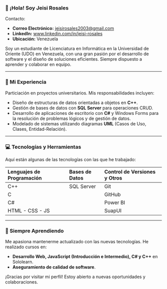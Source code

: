 ### 👋 ¡Hola\! Soy Jeisi Rosales

Contacto:
    <ul>
        <li><strong>Correo Electrónico:</strong> jeisirosales2003@gmail.com </li>
        <li><strong>LinkedIn:</strong> <a href="https://www.linkedin.com/in/jeisi-rosales">www.linkedin.com/in/jeisi-rosales</a> </li>
        <li><strong>Ubicación:</strong> Venezuela </li>
    </ul>

Soy un estudiante de Licenciatura en Informática en la Universidad de Oriente (UDO) en Venezuela, con una gran pasión por el desarrollo de software y el diseño de soluciones eficientes. Siempre dispuesto a aprender y colaborar en equipo.

-----

### 🚀 Mi Experiencia

Particiación en proyectos universitarios. Mis responsabilidades incluyen:

  - Diseño de estructuras de datos orientadas a objetos en **C++**.
  - Gestión de bases de datos con **SQL Server** para operaciones CRUD.
  - Desarrollo de aplicaciones de escritorio con **C\#** y Windows Forms para la resolución de problemas lógicos y de gestión de datos.
  - Modelado de sistemas utilizando diagramas **UML** (Casos de Uso, Clases, Entidad-Relación).

-----

### 💻 Tecnologías y Herramientas

Aquí están algunas de las tecnologías con las que he trabajado:

| Lenguajes de Programación | Bases de Datos | Control de Versiones y Otros |
| :--- | :--- | :--- |
|C++| SQL Server | Git|
|C | | GitHub|
|C# | | Power BI|
|HTML - CSS - JS||SuapUI|


-----

### 🌱 Siempre Aprendiendo

Me apasiona mantenerme actualizado con las nuevas tecnologías. He realizado cursos en:

  - **Desarrollo Web, JavaScript (Introducción e Intermedio), C\# y C++** en Sololearn.
  - **Aseguramiento de calidad de software**.

¡Gracias por visitar mi perfil\! Estoy abierto a nuevas oportunidades y colaboraciones.
